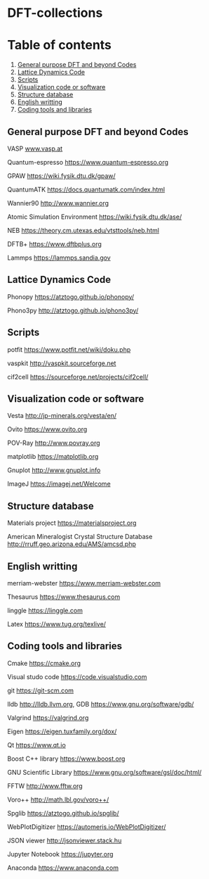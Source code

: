 # DFT-collections

# Table of contents
1. [General purpose DFT and beyond Codes](#gp_DFT_code)
2. [Lattice Dynamics Code](#phon)
3. [Scripts](#scripts)
4. [Visualization code or software](#Visualization)
5. [Structure database](#database)
6. [English writting](#writting)
7. [Coding tools and libraries](#tools)


## General purpose DFT and beyond Codes <a name="gp_DFT_code"></a>
VASP www.vasp.at

Quantum-espresso https://www.quantum-espresso.org

GPAW https://wiki.fysik.dtu.dk/gpaw/

QuantumATK https://docs.quantumatk.com/index.html

Wannier90 http://www.wannier.org

Atomic Simulation Environment https://wiki.fysik.dtu.dk/ase/

NEB https://theory.cm.utexas.edu/vtsttools/neb.html

DFTB+ https://www.dftbplus.org

Lammps https://lammps.sandia.gov



## Lattice Dynamics Code  <a name="phon"></a>
Phonopy https://atztogo.github.io/phonopy/

Phono3py http://atztogo.github.io/phono3py/


## Scripts  <a name="scripts"></a>
potfit https://www.potfit.net/wiki/doku.php

vaspkit http://vaspkit.sourceforge.net

cif2cell https://sourceforge.net/projects/cif2cell/


## Visualization code or software  <a name="Visulization"></a>
Vesta http://jp-minerals.org/vesta/en/

Ovito https://www.ovito.org

POV-Ray http://www.povray.org

matplotlib https://matplotlib.org

Gnuplot http://www.gnuplot.info

ImageJ https://imagej.net/Welcome

## Structure database  <a name="database"></a>
Materials project https://materialsproject.org

American Mineralogist Crystal Structure Database http://rruff.geo.arizona.edu/AMS/amcsd.php

## English writting  <a name="writting"></a>
merriam-webster https://www.merriam-webster.com

Thesaurus https://www.thesaurus.com

linggle https://linggle.com

Latex https://www.tug.org/texlive/


## Coding tools and libraries  <a name="tools"></a>
Cmake https://cmake.org

Visual studo code https://code.visualstudio.com

git https://git-scm.com

lldb http://lldb.llvm.org,  GDB https://www.gnu.org/software/gdb/

Valgrind https://valgrind.org

Eigen  https://eigen.tuxfamily.org/dox/

Qt https://www.qt.io

Boost C++ library https://www.boost.org

GNU Scientific Library https://www.gnu.org/software/gsl/doc/html/

FFTW http://www.fftw.org

Voro++ http://math.lbl.gov/voro++/

Spglib https://atztogo.github.io/spglib/

WebPlotDigitizer https://automeris.io/WebPlotDigitizer/

JSON viewer http://jsonviewer.stack.hu

Jupyter Notebook https://jupyter.org

Anaconda https://www.anaconda.com





